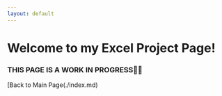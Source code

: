 ```yaml
---
layout: default
---
```


# Welcome to my Excel Project Page!

### THIS PAGE IS A WORK IN PROGRESS:wrench::hammer:
[Back to Main Page(./index.md)
